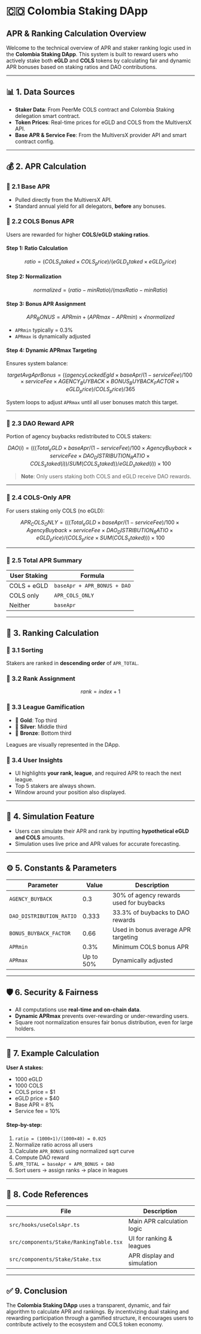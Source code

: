 # 🇨🇴 Colombia Staking DApp  
## APR & Ranking Calculation Overview

Welcome to the technical overview of APR and staker ranking logic used in the **Colombia Staking DApp**. This system is built to reward users who actively stake both **eGLD** and **COLS** tokens by calculating fair and dynamic APR bonuses based on staking ratios and DAO contributions.

---

## 📊 1. Data Sources

- **Staker Data**: From PeerMe COLS contract and Colombia Staking delegation smart contract.
- **Token Prices**: Real-time prices for eGLD and COLS from the MultiversX API.
- **Base APR & Service Fee**: From the MultiversX provider API and smart contract config.

---

## 💰 2. APR Calculation

### 🔹 2.1 Base APR
- Pulled directly from the MultiversX API.
- Standard annual yield for all delegators, **before** any bonuses.

### 🔹 2.2 COLS Bonus APR

Users are rewarded for higher **COLS/eGLD staking ratios**.

#### Step 1: Ratio Calculation
```math
ratio = (COLS_staked × COLS_price) / (eGLD_staked × eGLD_price)
```

#### Step 2: Normalization
```math
normalized = (ratio - minRatio) / (maxRatio - minRatio)
```

#### Step 3: Bonus APR Assignment
```math
APR_BONUS = APRmin + (APRmax - APRmin) × √normalized
```
- `APRmin` typically = 0.3%
- `APRmax` is dynamically adjusted

#### Step 4: Dynamic APRmax Targeting
Ensures system balance:
```math
targetAvgAprBonus = 
((agencyLockedEgld × baseApr / (1 - serviceFee) / 100 × serviceFee × AGENCY_BUYBACK × BONUS_BUYBACK_FACTOR × eGLD_price) / COLS_price) / 365
```

System loops to adjust `APRmax` until all user bonuses match this target.

---

### 🔹 2.3 DAO Reward APR

Portion of agency buybacks redistributed to COLS stakers:
```math
DAO(i) = (((Total_eGLD × baseApr / (1 - serviceFee) / 100 × 
AgencyBuyback × serviceFee × DAO_DISTRIBUTION_RATIO × COLS_staked(i)) 
/ SUM(COLS_staked)) / eGLD_staked(i)) × 100
```

> **Note**: Only users staking both COLS and eGLD receive DAO rewards.

---

### 🔹 2.4 COLS-Only APR

For users staking only COLS (no eGLD):
```math
APR_COLS_ONLY = 
(((Total_eGLD × baseApr / (1 - serviceFee) / 100 × AgencyBuyback × serviceFee × DAO_DISTRIBUTION_RATIO × eGLD_price) 
/ (COLS_price × SUM(COLS_staked))) × 100
```

---

### 🔹 2.5 Total APR Summary

| User Staking | Formula |
|--------------|---------|
| COLS + eGLD  | `baseApr + APR_BONUS + DAO` |
| COLS only    | `APR_COLS_ONLY` |
| Neither      | `baseApr` |

---

## 🏅 3. Ranking Calculation

### 🔸 3.1 Sorting
Stakers are ranked in **descending order** of `APR_TOTAL`.

### 🔸 3.2 Rank Assignment
```math
rank = index + 1
```

### 🔸 3.3 League Gamification

- 🥇 **Gold**: Top third
- 🥈 **Silver**: Middle third
- 🥉 **Bronze**: Bottom third

Leagues are visually represented in the DApp.

### 🔸 3.4 User Insights
- UI highlights **your rank, league**, and required APR to reach the next league.
- Top 5 stakers are always shown.
- Window around your position also displayed.

---

## 🧪 4. Simulation Feature

- Users can simulate their APR and rank by inputting **hypothetical eGLD and COLS** amounts.
- Simulation uses live price and APR values for accurate forecasting.

---

## ⚙️ 5. Constants & Parameters

| Parameter | Value | Description |
|----------|-------|-------------|
| `AGENCY_BUYBACK` | 0.3 | 30% of agency rewards used for buybacks |
| `DAO_DISTRIBUTION_RATIO` | 0.333 | 33.3% of buybacks to DAO rewards |
| `BONUS_BUYBACK_FACTOR` | 0.66 | Used in bonus average APR targeting |
| `APRmin` | 0.3% | Minimum COLS bonus APR |
| `APRmax` | Up to 50% | Dynamically adjusted |

---

## 🛡️ 6. Security & Fairness

- All computations use **real-time and on-chain data**.
- **Dynamic APRmax** prevents over-rewarding or under-rewarding users.
- Square root normalization ensures fair bonus distribution, even for large holders.

---

## 📘 7. Example Calculation

**User A stakes:**
- 1000 eGLD  
- 1000 COLS  
- COLS price = $1  
- eGLD price = $40  
- Base APR = 8%  
- Service fee = 10%

#### Step-by-step:
1. `ratio = (1000×1)/(1000×40) = 0.025`
2. Normalize ratio across all users
3. Calculate `APR_BONUS` using normalized sqrt curve
4. Compute DAO reward
5. `APR_TOTAL = baseApr + APR_BONUS + DAO`
6. Sort users → assign ranks → place in leagues

---

## 🧬 8. Code References

| File | Description |
|------|-------------|
| `src/hooks/useColsApr.ts` | Main APR calculation logic |
| `src/components/Stake/RankingTable.tsx` | UI for ranking & leagues |
| `src/components/Stake/Stake.tsx` | APR display and simulation |

---

## ✅ 9. Conclusion

The **Colombia Staking DApp** uses a transparent, dynamic, and fair algorithm to calculate APR and rankings. By incentivizing dual staking and rewarding participation through a gamified structure, it encourages users to contribute actively to the ecosystem and COLS token economy.

